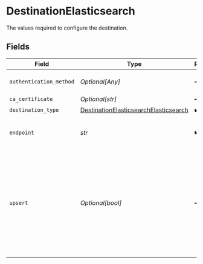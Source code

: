 # DestinationElasticsearch

The values required to configure the destination.


## Fields

| Field                                                                                                                                                                               | Type                                                                                                                                                                                | Required                                                                                                                                                                            | Description                                                                                                                                                                         |
| ----------------------------------------------------------------------------------------------------------------------------------------------------------------------------------- | ----------------------------------------------------------------------------------------------------------------------------------------------------------------------------------- | ----------------------------------------------------------------------------------------------------------------------------------------------------------------------------------- | ----------------------------------------------------------------------------------------------------------------------------------------------------------------------------------- |
| `authentication_method`                                                                                                                                                             | *Optional[Any]*                                                                                                                                                                     | :heavy_minus_sign:                                                                                                                                                                  | The type of authentication to be used                                                                                                                                               |
| `ca_certificate`                                                                                                                                                                    | *Optional[str]*                                                                                                                                                                     | :heavy_minus_sign:                                                                                                                                                                  | CA certificate                                                                                                                                                                      |
| `destination_type`                                                                                                                                                                  | [DestinationElasticsearchElasticsearch](../../models/shared/destinationelasticsearchelasticsearch.md)                                                                               | :heavy_check_mark:                                                                                                                                                                  | N/A                                                                                                                                                                                 |
| `endpoint`                                                                                                                                                                          | *str*                                                                                                                                                                               | :heavy_check_mark:                                                                                                                                                                  | The full url of the Elasticsearch server                                                                                                                                            |
| `upsert`                                                                                                                                                                            | *Optional[bool]*                                                                                                                                                                    | :heavy_minus_sign:                                                                                                                                                                  | If a primary key identifier is defined in the source, an upsert will be performed using the primary key value as the elasticsearch doc id. Does not support composite primary keys. |